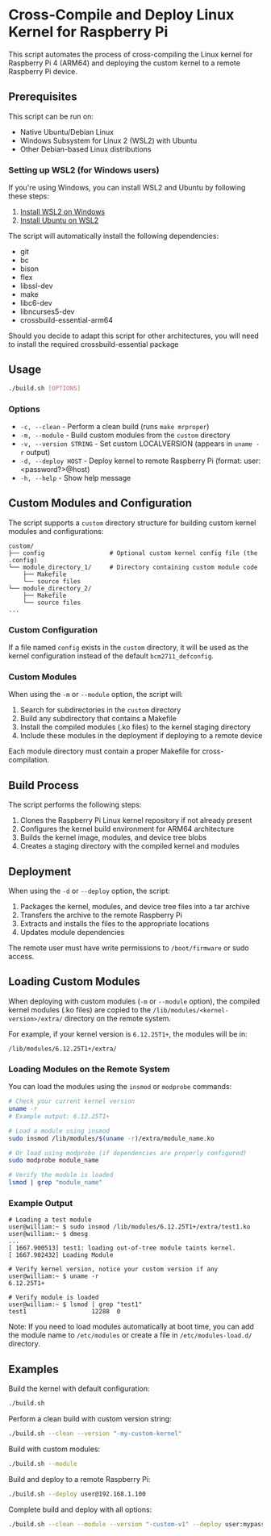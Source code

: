 # Cross-Compile and Deploy Linux Kernel for Raspberry Pi

This script automates the process of cross-compiling the Linux kernel for Raspberry Pi 4 (ARM64) and deploying the custom kernel
to a remote Raspberry Pi device.

## Prerequisites

This script can be run on:
- Native Ubuntu/Debian Linux
- Windows Subsystem for Linux 2 (WSL2) with Ubuntu
- Other Debian-based Linux distributions

### Setting up WSL2 (for Windows users)

If you're using Windows, you can install WSL2 and Ubuntu by following these steps:
1. [Install WSL2 on Windows](https://learn.microsoft.com/en-us/windows/wsl/install)
2. [Install Ubuntu on WSL2](https://ubuntu.com/wsl)

The script will automatically install the following dependencies:
- git
- bc
- bison
- flex
- libssl-dev
- make
- libc6-dev
- libncurses5-dev
- crossbuild-essential-arm64

Should you decide to adapt this script for other architectures, you will need to install the required crossbuild-essential
package
## Usage

```bash
./build.sh [OPTIONS]
```

### Options

- `-c, --clean` - Perform a clean build (runs `make mrproper`)
- `-m, --module` - Build custom modules from the `custom` directory
- `-v, --version STRING` - Set custom LOCALVERSION (appears in `uname -r` output)
- `-d, --deploy HOST` - Deploy kernel to remote Raspberry Pi (format: user:<password?>@host)
- `-h, --help` - Show help message

## Custom Modules and Configuration

The script supports a `custom` directory structure for building custom kernel modules and configurations:

```
custom/
├── config                  # Optional custom kernel config file (the .config)
└── module_directory_1/     # Directory containing custom module code
    ├── Makefile
    └── source files
└── module_directory_2/
    ├── Makefile
    └── source files
...
```

### Custom Configuration

If a file named `config` exists in the `custom` directory, it will be used as the kernel configuration instead of the default `bcm2711_defconfig`.

### Custom Modules

When using the `-m` or `--module` option, the script will:
1. Search for subdirectories in the `custom` directory
2. Build any subdirectory that contains a  Makefile
3. Install the compiled modules (.ko files) to the kernel staging directory
4. Include these modules in the deployment if deploying to a remote device

Each module directory must contain a proper Makefile for cross-compilation.

## Build Process

The script performs the following steps:
1. Clones the Raspberry Pi Linux kernel repository if not already present
2. Configures the kernel build environment for ARM64 architecture
3. Builds the kernel image, modules, and device tree blobs
4. Creates a staging directory with the compiled kernel and modules

## Deployment

When using the `-d` or `--deploy` option, the script:
1. Packages the kernel, modules, and device tree files into a tar archive
2. Transfers the archive to the remote Raspberry Pi
3. Extracts and installs the files to the appropriate locations
4. Updates module dependencies

The remote user must have write permissions to `/boot/firmware` or sudo access.

## Loading Custom Modules

When deploying with custom modules (`-m` or `--module` option), the compiled kernel modules (.ko files) are copied to the `/lib/modules/<kernel-version>/extra/` directory on the remote system.

For example, if your kernel version is `6.12.25T1+`, the modules will be in:
```
/lib/modules/6.12.25T1+/extra/
```

### Loading Modules on the Remote System

You can load the modules using the `insmod` or `modprobe` commands:

```bash
# Check your current kernel version
uname -r
# Example output: 6.12.25T1+

# Load a module using insmod
sudo insmod /lib/modules/$(uname -r)/extra/module_name.ko

# Or load using modprobe (if dependencies are properly configured)
sudo modprobe module_name

# Verify the module is loaded
lsmod | grep "module_name"
```

### Example Output

```
# Loading a test module
user@william:~ $ sudo insmod /lib/modules/6.12.25T1+/extra/test1.ko
user@william:~ $ dmesg
...
[ 1667.900513] test1: loading out-of-tree module taints kernel.
[ 1667.902432] Loading Module

# Verify kernel version, notice your custom version if any
user@william:~ $ uname -r
6.12.25T1+

# Verify module is loaded
user@william:~ $ lsmod | grep "test1"
test1                  12288  0
```

Note: If you need to load modules automatically at boot time, you can add the module name to `/etc/modules` or create a file in `/etc/modules-load.d/` directory.

## Examples

Build the kernel with default configuration:
```bash
./build.sh
```

Perform a clean build with custom version string:
```bash
./build.sh --clean --version "-my-custom-kernel"
```

Build with custom modules:
```bash
./build.sh --module
```

Build and deploy to a remote Raspberry Pi:
```bash
./build.sh --deploy user@192.168.1.100
```

Complete build and deploy with all options:
```bash
./build.sh --clean --module --version "-custom-v1" --deploy user:mypassword@192.168.1.100
